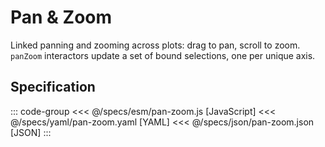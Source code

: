 <script setup>
  import { reset } from '@uwdata/vgplot';
  reset();
</script>

# Pan & Zoom

Linked panning and zooming across plots: drag to pan, scroll to zoom.
`panZoom` interactors update a set of bound selections, one per unique axis.

<Example spec="/specs/yaml/pan-zoom.yaml" />

## Specification

::: code-group
<<< @/specs/esm/pan-zoom.js [JavaScript]
<<< @/specs/yaml/pan-zoom.yaml [YAML]
<<< @/specs/json/pan-zoom.json [JSON]
:::
